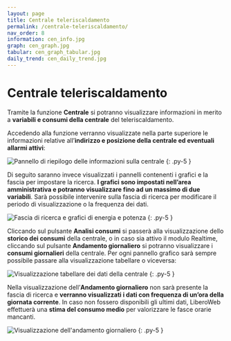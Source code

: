 ```yaml
---
layout: page
title: Centrale teleriscaldamento
permalink: /centrale-teleriscaldamento/
nav_order: 8
information: cen_info.jpg
graph: cen_graph.jpg
tabular: cen_graph_tabular.jpg
daily_trend: cen_daily_trend.jpg
---
```


# Centrale teleriscaldamento

Tramite la funzione **Centrale** si potranno visualizzare informazioni in merito a **variabili e consumi della centrale** del teleriscaldamento.

Accedendo alla funzione verranno visualizzate nella parte superiore le informazioni relative all’**indirizzo e posizione della centrale ed eventuali allarmi attivi**:

![Pannello di riepilogo delle informazioni sulla centrale](/assets/images/{{page.information}})
{: .py-5 }

Di seguito saranno invece visualizzati i pannelli contenenti i grafici e la fascia per impostare la ricerca. **I grafici sono impostati nell’area amministrativa e potranno visualizzare fino ad un massimo di due variabili**. Sarà possibile intervenire sulla fascia di ricerca per modificare il periodo di visualizzazione o la frequenza dei dati.

![Fascia di ricerca e grafici di energia e potenza](/assets/images/{{page.graph}})
{: .py-5 }

Cliccando sul pulsante **Analisi consumi** si passerà alla visualizzazione dello **storico dei consumi** della centrale, o in caso sia attivo il modulo Realtime, cliccando sul pulsante **Andamento giornaliero** si potranno visualizzare i **consumi giornalieri** della centrale.
Per ogni pannello grafico sarà sempre possibile passare alla visualizzazione tabellare o viceversa:

![Visualizzazione tabellare dei dati della centrale](/assets/images/{{page.tabular}})
{: .py-5 }

Nella visualizzazione dell’**Andamento giornaliero** non sarà presente la fascia di ricerca e **verranno visualizzati i dati con frequenza di un’ora della giornata corrente**. In caso non fossero disponibili gli ultimi dati, LiberoWeb effettuerà una **stima del consumo medio** per valorizzare le fasce orarie mancanti.

![Visualizzazione dell'andamento giornaliero](/assets/images/{{page.daily_trend}})
{: .py-5 }
